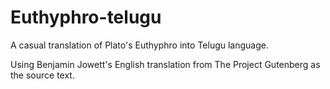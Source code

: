 # Euthyphro-telugu
A casual translation of Plato's Euthyphro into Telugu language.


Using Benjamin Jowett's English translation from The Project Gutenberg as the source text.

